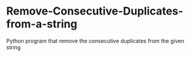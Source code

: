 # Remove-Consecutive-Duplicates-from-a-string
Python program that remove the consecutive duplicates from the given string
